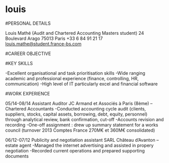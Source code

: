 louis
=====
#PERSONAL DETAILS

Louis Mathé
(Audit and Chartered Accounting Masters student) 
24 Boulevard Arago
75013 Paris
+33 6 84 91 21 17
louis.mathe@student.france-bs.com

#CAREER OBJECTIVE

#KEY SKILLS

-Excellent organisational and task prioritisation skills 
-Wide ranging academic and professional experience (finance, controlling, HR, communication)
-High level of IT particularly excel and financial software



#WORK EXPERIENCE

05/14-08/14
Assistant Auditor
JC Armand et Associés à Paris (8ème) – Chartered Accountants 
	-Conducted accounting cycle audit (clients, suppliers, stocks, capital assets, borrowing, debt, equity, personnel) through analytical review, bank confirmation,  cut-off
	-Accounts revision and recording
	-One-off assignment : drew up summary statement for a works council (turnover 2013 Comptes France 270M€ et 360M€ consolidated) 


06/12-07/12
Publicity and negotiation assistant
SARL Château d’Avanton – estate agent
	-Managed the internet advertising and assisted in propery negotiation
	-Recorded current operations and prepared supporting documents
